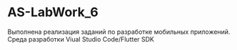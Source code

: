 # AS-LabWork_6
Выполнена реализация заданий по разработке мобильных приложений. Среда разработки Viual Studio Code/Flutter SDK
